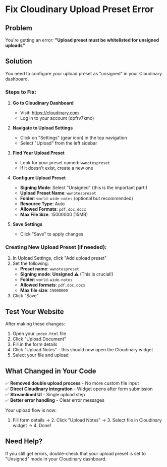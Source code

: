 # Fix Cloudinary Upload Preset Error

## Problem
You're getting an error: **"Upload preset must be whitelisted for unsigned uploads"**

## Solution
You need to configure your upload preset as "unsigned" in your Cloudinary dashboard.

### Steps to Fix:

1. **Go to Cloudinary Dashboard**
   - Visit: https://cloudinary.com
   - Log in to your account (dpfrv7kmo)

2. **Navigate to Upload Settings**
   - Click on "Settings" (gear icon) in the top navigation
   - Select "Upload" from the left sidebar

3. **Find Your Upload Preset**
   - Look for your preset named: `wwnotespreset`
   - If it doesn't exist, create a new one

4. **Configure Upload Preset**
   - **Signing Mode**: Select "Unsigned" (this is the important part!)
   - **Upload Preset Name**: `wwnotespreset`
   - **Folder**: `world-wide-notes` (optional but recommended)
   - **Resource Type**: Auto
   - **Allowed Formats**: `pdf,doc,docx`
   - **Max File Size**: 15000000 (15MB)

5. **Save Settings**
   - Click "Save" to apply changes

### Creating New Upload Preset (if needed):

1. In Upload Settings, click "Add upload preset"
2. Set the following:
   - **Preset name**: `wwnotespreset`
   - **Signing mode**: **Unsigned** ⚠️ (This is crucial!)
   - **Folder**: `world-wide-notes`
   - **Allowed formats**: `pdf,doc,docx`
   - **Max file size**: `15000000`
3. Click "Save"

## Test Your Website

After making these changes:
1. Open your `index.html` file
2. Click "Upload Document"
3. Fill in the form details
4. Click "Upload Notes" - this should now open the Cloudinary widget
5. Select your file and upload

## What Changed in Your Code

✅ **Removed double upload process** - No more custom file input  
✅ **Direct Cloudinary integration** - Widget opens after form submission  
✅ **Streamlined UI** - Single upload step  
✅ **Better error handling** - Clear error messages  

Your upload flow is now:
1. Fill form details → 2. Click "Upload Notes" → 3. Select file in Cloudinary widget → 4. Done!

## Need Help?

If you still get errors, double-check that your upload preset is set to "Unsigned" mode in your Cloudinary dashboard.